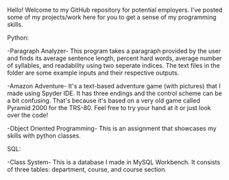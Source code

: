 Hello! Welcome to my GitHub repository for potential employers.
I've posted some of my projects/work here for you to get a sense of my programming skills. 

Python:

-Paragraph Analyzer-
This program takes a paragraph provided by the user and finds its average sentence length, percent hard words,
average number of syllables, and readability using two seperate indices.
The text files in the folder are some example inputs and their respective outputs.

-Amazon Adventure-
It's a text-based adventure game (with pictures) that I made using Spyder IDE.
It has three endings and the control scheme can be a bit confusing. 
That's because it's based on a very old game called Pyramid 2000 for the TRS-80.
Feel free to try your hand at it or just look over the code!

-Object Oriented Programming-
This is an assignment that showcases my skills with python classes.

SQL:

-Class System-
This is a database I made in MySQL Workbench.
It consists of three tables: department, course, and course section.
